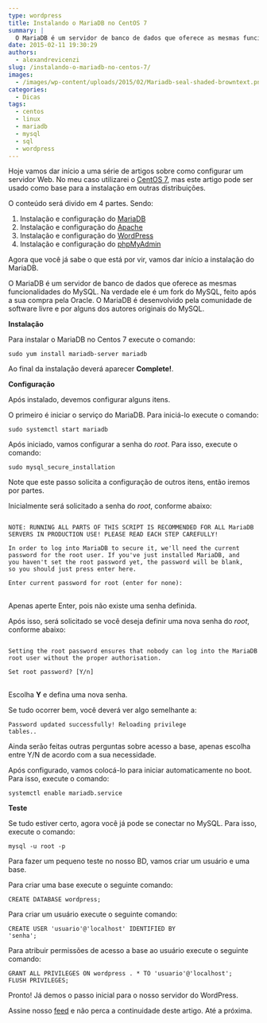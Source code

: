 ```yaml
---
type: wordpress
title: Instalando o MariaDB no CentOS 7
summary: |
  O MariaDB é um servidor de banco de dados que oferece as mesmas funcionalidades do MySQL. Na verdade ele é um fork do MySQL, feito após a sua compra pela Oracle. O MariaDB é desenvolvido pela comunidade de software livre e por alguns dos autores originais do MySQL.
date: 2015-02-11 19:30:29
authors:
  - alexandrevicenzi
slug: /instalando-o-mariadb-no-centos-7/
images:
  - /images/wp-content/uploads/2015/02/Mariadb-seal-shaded-browntext.png
categories:
  - Dicas
tags:
  - centos
  - linux
  - mariadb
  - mysql
  - sql
  - wordpress
---
```


Hoje vamos dar início a uma série de artigos sobre como configurar um servidor Web. No meu caso utilizarei o <a title="CentOS" href="http://www.centos.org/" target="_blank">CentOS 7</a>, mas este artigo pode ser usado como base para a instalação em outras distribuições.

O conteúdo será divido em 4 partes. Sendo:

<ol>
  <li>Instalação e configuração do <a href="https://mariadb.org/pt-br/" target="_blank">MariaDB</a></li>
  <li>Instalação e configuração do <a href="http://www.apache.org/" target="_blank">Apache</a></li>
  <li>Instalação e configuração do <a href="https://br.wordpress.org/" target="_blank">WordPress</a></li>
  <li>Instalação e configuração do <a href="http://www.phpmyadmin.net/home_page/index.php" target="_blank">phpMyAdmin</a></li>
</ol>

Agora que você já sabe o que está por vir, vamos dar início a instalação do MariaDB.

O MariaDB é um servidor de banco de dados que oferece as mesmas funcionalidades do MySQL. Na verdade ele é um fork do MySQL, feito após a sua compra pela Oracle. O MariaDB é desenvolvido pela comunidade de software livre e por alguns dos autores originais do MySQL.

<strong>Instalação</strong>

Para instalar o MariaDB no Centos 7 execute o comando:

<code>sudo yum install mariadb-server mariadb</code>

Ao final da instalação deverá aparecer <strong>Complete!</strong>.

<strong>Configuração</strong>

Após instalado, devemos configurar alguns itens.

O primeiro é iniciar o serviço do MariaDB. Para iniciá-lo execute o comando:

<code>sudo systemctl start mariadb</code>

Após iniciado, vamos configurar a senha do <em>root</em>. Para isso, execute o comando:

<code>sudo mysql_secure_installation</code>

Note que este passo solicita a configuração de outros itens, então iremos por partes.

Inicialmente será solicitado a senha do <em>root</em>, conforme abaixo:

<pre>
<code>
NOTE: RUNNING ALL PARTS OF THIS SCRIPT IS RECOMMENDED FOR ALL MariaDB
SERVERS IN PRODUCTION USE! PLEASE READ EACH STEP CAREFULLY!

In order to log into MariaDB to secure it, we'll need the current
password for the root user. If you've just installed MariaDB, and
you haven't set the root password yet, the password will be blank,
so you should just press enter here.

Enter current password for root (enter for none):
</code>
</pre>

Apenas aperte Enter, pois não existe uma senha definida.

Após isso, será solicitado se você deseja definir uma nova senha do <em>root</em>, conforme abaixo:

<pre>
<code>
Setting the root password ensures that nobody can log into the MariaDB
root user without the proper authorisation.

Set root password? [Y/n]
</code>
</pre>

Escolha <strong>Y</strong> e defina uma nova senha.

Se tudo ocorrer bem, você deverá ver algo semelhante a:

<code>Password updated successfully!
Reloading privilege tables..</code>

Ainda serão feitas outras perguntas sobre acesso a base, apenas escolha entre Y/N de acordo com a sua necessidade.

Após configurado, vamos colocá-lo para iniciar automaticamente no boot. Para isso, execute o comando:

<code>systemctl enable mariadb.service</code>

<strong>Teste</strong>

Se tudo estiver certo, agora você já pode se conectar no MySQL. Para isso, execute o comando:

<code>mysql -u root -p</code>

Para fazer um pequeno teste no nosso BD, vamos criar um usuário e uma base.

Para criar uma base execute o seguinte comando:

<code>CREATE DATABASE wordpress;</code>

Para criar um usuário execute o seguinte comando:

<code>CREATE USER 'usuario'@'localhost' IDENTIFIED BY 'senha';</code>

Para atribuir permissões de acesso a base ao usuário execute o seguinte comando:

<code>GRANT ALL PRIVILEGES ON wordpress . * TO 'usuario'@'localhost';
FLUSH PRIVILEGES;</code>

Pronto! Já demos o passo inicial para o nosso servidor do WordPress.

Assine nosso <a href="/feed.xml" target="_blank">feed</a> e não perca a continuidade deste artigo. Até a próxima.

